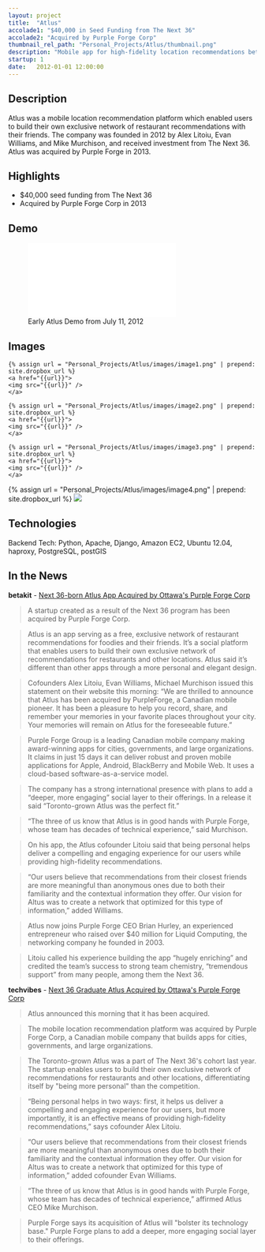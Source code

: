 ```yaml
---
layout: project
title:  "Atlus"
accolade1: "$40,000 in Seed Funding from The Next 36"
accolade2: "Acquired by Purple Forge Corp"
thumbnail_rel_path: "Personal_Projects/Atlus/thumbnail.png"
description: "Mobile app for high-fidelity location recommendations between friends"
startup: 1
date:   2012-01-01 12:00:00
---
```


## Description
Atlus was a mobile location recommendation platform which enabled users to build their own exclusive network of restaurant recommendations with their friends. The company was founded in 2012 by Alex Litoiu, Evan Williams, and Mike Murchison, and received investment from The Next 36. Atlus was acquired by Purple Forge in 2013.

## Highlights

* $40,000 seed funding from The Next 36
* Acquired by Purple Forge Corp in 2013

## Demo
<div class="fullwidth-gallery">

<figure>
	<div class="video-container">
	<iframe src="//www.youtube.com/embed/EI9toP46ji4?rel=0" frameborder="0" allowfullscreen></iframe>
	</div>
	<figcaption>
	Early Atlus Demo from July 11, 2012
	</figcaption>

</figure>

</div>


## Images

<div class="gallery">

	{% assign url = "Personal_Projects/Atlus/images/image1.png" | prepend: site.dropbox_url %}
	<a href="{{url}}">
	<img src="{{url}}" />
	</a>

	{% assign url = "Personal_Projects/Atlus/images/image2.png" | prepend: site.dropbox_url %}
	<a href="{{url}}">
	<img src="{{url}}" />
	</a>

	{% assign url = "Personal_Projects/Atlus/images/image3.png" | prepend: site.dropbox_url %}
	<a href="{{url}}">
	<img src="{{url}}" />
	</a>

</div>
<div class="fullwidth-gallery">
	{% assign url = "Personal_Projects/Atlus/images/image4.png" | prepend: site.dropbox_url %}
	<a href="{{url}}">
	<img src="{{url}}" />
	</a>	
</div>

## Technologies

Backend Tech: Python, Apache, Django, Amazon EC2, Ubuntu 12.04, haproxy, PostgreSQL, postGIS

## In the News

**betakit** - [Next 36-born Atlus App Acquired by Ottawa's Purple Forge Corp](http://www.betakit.com/next-36-born-atlus-app-acquired-by-ottawas-purple-forge-corp/)

>A startup created as a result of the Next 36 program has been acquired by Purple Forge Corp.

>Atlus is an app serving as a free, exclusive network of restaurant recommendations for foodies and their friends. It’s a social platform that enables users to build their own exclusive network of recommendations for restaurants and other locations. Atlus said it’s different than other apps through a more personal and elegant design.

>Cofounders Alex Litoiu, Evan Williams, Michael Murchison issued this statement on their website this morning: “We are thrilled to announce that Atlus has been acquired by PurpleForge, a Canadian mobile pioneer. It has been a pleasure to help you record, share, and remember your memories in your favorite places throughout your city. Your memories will remain on Atlus for the foreseeable future.”

>Purple Forge Group is a leading Canadian mobile company making award-winning apps for cities, governments, and large organizations. It claims in just 15 days it can deliver robust and proven mobile applications for Apple, Android, BlackBerry and Mobile Web. It uses a cloud-based software-as-a-service model.

>The company has a strong international presence with plans to add a “deeper, more engaging” social layer to their offerings. In a release it said “Toronto-grown Atlus was the perfect fit.”

>“The three of us know that Atlus is in good hands with Purple Forge, whose team has decades of technical experience,” said Murchison.

>On his app, the Atlus cofounder Litoiu said that being personal helps deliver a compelling and engaging experience for our users while providing high-fidelity recommendations.

>“Our users believe that recommendations from their closest friends are more meaningful than anonymous ones due to both their familiarity and the contextual information they offer. Our vision for Altus was to create a network that optimized for this type of information,” added Williams.

>Atlus now joins Purple Forge CEO Brian Hurley, an experienced entrepreneur who raised over $40 million for Liquid Computing, the networking company he founded in 2003.

>Litoiu called his experience building the app “hugely enriching” and credited the team’s success to strong team chemistry, “tremendous support” from many people, among them the Next 36.



**techvibes** - [Next 36 Graduate Atlus Acquired by Ottawa's Purple Forge Corp](http://www.techvibes.com/blog/next-36-graduate-atlus-acquired-by-ottawas-purple-forge-corp-2013-11-19)

>Atlus announced this morning that it has been acquired.

>The mobile location recommendation platform was acquired by Purple Forge Corp, a Canadian mobile company that builds apps for cities, governments, and large organizations.

>The Toronto-grown Atlus was a part of The Next 36's cohort last year. The startup enables users to build their own exclusive network of recommendations for restaurants and other locations, differentiating itself by "being more personal" than the competition.

>“Being personal helps in two ways: first, it helps us deliver a compelling and engaging experience for our users, but more importantly, it is an effective means of providing high-fidelity recommendations,” says cofounder Alex Litoiu.

>“Our users believe that recommendations from their closest friends are more meaningful than anonymous ones due to both their familiarity and the contextual information they offer. Our vision for Altus was to create a network that optimized for this type of information,” added cofounder Evan Williams.

>“The three of us know that Atlus is in good hands with Purple Forge, whose team has decades of technical experience,” affirmed Atlus CEO Mike Murchison.

>Purple Forge says its acquisition of Atlus will "bolster its technology base." Purple Forge plans to add a deeper, more engaging social layer to their offerings.
